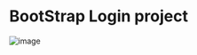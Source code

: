 <h1> BootStrap Login project </h1>

![image](https://github.com/thalisson-sousa/form-login/assets/27894150/b3a2f0dc-ba3e-42ea-9649-42a2ffde91a6)
